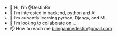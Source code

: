 - 👋 Hi, I’m @DestinBir
- 👀 I’m interested in backend, python and AI
- 🌱 I’m currently learning python, Django, and ML
- 💞️ I’m looking to collaborate on ...
- 📫 How to reach me biringaninedestin@gmail.com

<!---
DestinBir/DestinBir is a ✨ special ✨ repository because its `README.md` (this file) appears on your GitHub profile.
You can click the Preview link to take a look at your changes.
--->
